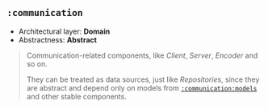 ## `:communication`

* Architectural layer: **Domain**
* Abstractness: **Abstract**

> Communication-related components, like _Client_, _Server_, _Encoder_ and so on.
> 
> They can be treated as data sources, just like _Repositories_, since they are abstract and depend only on models from [`:communication:models`](https://github.com/mmolosay/DataLayerCommunication/tree/master/communication/models) and other stable components.
